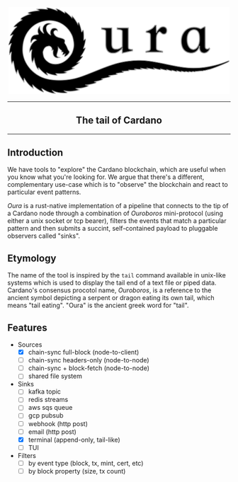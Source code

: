 <div align="center">
    <img src="assets/logo.svg" alt="Oura" width="500">  
</div>
<hr />

<h2 align="center">The tail of Cardano</h2>

<hr/>

## Introduction

We have tools to "explore" the Cardano blockchain, which are useful when you know what you're looking for. We argue that there's a different, complementary use-case which is to "observe" the blockchain and react to particular event patterns.

_Oura_ is a rust-native implementation of a pipeline that connects to the tip of a Cardano node through a combination of _Ouroboros_ mini-protocol (using either a unix socket or tcp bearer), filters the events that match a particular pattern and then submits a succint, self-contained payload to pluggable observers called "sinks".

## Etymology

The name of the tool is inspired by the `tail` command available in unix-like systems which is used to display the tail end of a text file or piped data. Cardano's consensus procotol name, _Ouroboros_, is a reference to the ancient symbol depicting a serpent or dragon eating its own tail, which means "tail eating". "Oura" is the ancient greek word for "tail".

## Features

- Sources
    - [x] chain-sync full-block (node-to-client)
    - [ ] chain-sync headers-only (node-to-node)
    - [ ] chain-sync + block-fetch (node-to-node)
    - [ ] shared file system
- Sinks
    - [ ] kafka topic
    - [ ] redis streams
    - [ ] aws sqs queue
    - [ ] gcp pubsub
    - [ ] webhook (http post)
    - [ ] email (http post)
    - [x] terminal (append-only, tail-like)
    - [ ] TUI
- Filters
    - [ ] by event type (block, tx, mint, cert, etc)
    - [ ] by block property (size, tx count)